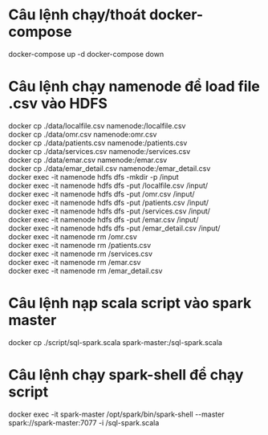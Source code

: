 # Câu lệnh chạy/thoát docker-compose
docker-compose up -d
docker-compose down

# Câu lệnh chạy namenode để load file .csv vào HDFS
docker cp ./data/localfile.csv namenode:/localfile.csv \
docker cp ./data/omr.csv namenode:omr.csv \
docker cp ./data/patients.csv namenode:/patients.csv \
docker cp ./data/services.csv namenode:/services.csv \
docker cp ./data/emar.csv namenode:/emar.csv \
docker cp ./data/emar_detail.csv namenode:/emar_detail.csv \
docker exec -it namenode hdfs dfs -mkdir -p /input \
docker exec -it namenode hdfs dfs -put /localfile.csv /input/ \
docker exec -it namenode hdfs dfs -put /omr.csv /input/ \
docker exec -it namenode hdfs dfs -put /patients.csv /input/ \
docker exec -it namenode hdfs dfs -put /services.csv /input/ \
docker exec -it namenode hdfs dfs -put /emar.csv /input/ \
docker exec -it namenode hdfs dfs -put /emar_detail.csv /input/ \
docker exec -it namenode rm /omr.csv \
docker exec -it namenode rm /patients.csv \
docker exec -it namenode rm /services.csv \
docker exec -it namenode rm /emar.csv \
docker exec -it namenode rm /emar_detail.csv

# Câu lệnh nạp scala script vào spark master
docker cp ./script/sql-spark.scala spark-master:/sql-spark.scala

# Câu lệnh chạy spark-shell để chạy script
docker exec -it spark-master /opt/spark/bin/spark-shell --master spark://spark-master:7077 -i /sql-spark.scala
